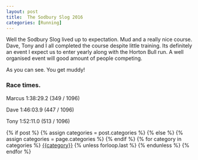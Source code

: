 ```yaml
---
layout: post
title:  The Sodbury Slog 2016 
categories: [Running]
---
```


Well the Sodbury Slog lived up to expectation. Mud and a really nice course. Dave, Tony and I all completed the course despite little training. Its definitely an event I expect us to enter yearly along with the Horton Bull run. A well organised event will good amount of people competing.

As you can see. You get muddy!

### Race times.

Marcus 1:38:29.2 (349 / 1096)

Dave 1:46:03.9 (447 / 1096)

Tony 1:52:11.0 (513 / 1096)

<div class="post-categories">
  {% if post %}
    {% assign categories = post.categories %}
  {% else %}
    {% assign categories = page.categories %}
  {% endif %}
  {% for category in categories %}
  <a href="{{site.baseurl}}/categories/#{{category|slugize}}">{{category}}</a>
  {% unless forloop.last %}&nbsp;{% endunless %}
  {% endfor %}
</div>
